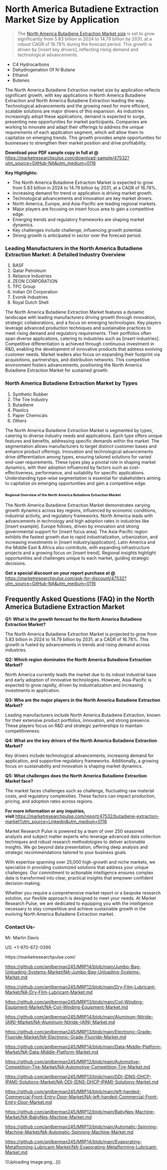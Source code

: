 <h1>North America Butadiene Extraction Market&nbsp;Size by Application</h1><blockquote><p>The <a href="https://marketresearchpulse.com/download-sample/47532?utm_source=GitHub-NA&amp;utm_medium=0116">North America Butadiene Extraction Market size</a> is set to grow significantly from 5.83 billion in 2024 to 14.79 billion by 2031, at a robust CAGR of 16.78% during the forecast period. This growth is driven by [insert key drivers], reflecting rising demand and technological advancements.</p></blockquote><ul><li>C4 Hydrocarbons<li> Dehydrogenation Of N-Butane<li> Ethanol<li> Butenes</li></ul><p>The North America Butadiene Extraction market size by application reflects significant growth, with key applications in North America Butadiene Extraction and North America Butadiene Extraction leading the way. Technological advancements and the growing need for more efficient, scalable solutions are major drivers of this expansion. As industries increasingly adopt these applications, demand is expected to surge, presenting new opportunities for market participants. Companies are working to innovate and adapt their offerings to address the unique requirements of each application segment, which will allow them to capitalize on emerging trends. This growth provides ample opportunities for businesses to strengthen their market position and drive profitability.</p><p><strong>Download your PDF sample copy in full at @ </strong><a href="https://marketresearchpulse.com/download-sample/47532?utm_source=GitHub-NA&amp;utm_medium=0116">https://marketresearchpulse.com/download-sample/47532?utm_source=GitHub-NA&amp;utm_medium=0116</a></p><p><strong>Key Highlights: </strong></p><ul><li>The North America Butadiene Extraction Market is expected to grow from 5.83 billion in 2024 to 14.79 billion by 2031, at a CAGR of 16.78%.</li><li>Increasing demand for trend or application is driving market growth.</li><li>Technological advancements and innovation are key market drivers.</li><li>North America, Europe, and Asia-Pacific are leading regional markets.</li><li>Major players are focusing on insert focus area to gain a competitive edge.</li><li>Emerging trends and regulatory frameworks are shaping market dynamics.</li><li>Key challenges include challenge, influencing growth potential.</li><li>Strong growth is anticipated in sector over the forecast period.</li></ul><h3>Leading Manufacturers in the North America Butadiene Extraction Market: A Detailed Industry Overview</h3><ol><li>BASF</li><li>Qatar Petroleum</li><li>Reliance Industries</li><li>ZEON CORPORATION</li><li>TPC Group</li><li>Indian Oil Corporation</li><li>Evonik Industries</li><li>Royal Dutch Shell</li></ol><div class="flex max-w-full flex-col flex-grow"><div class="min-h-8 text-message flex w-full flex-col items-end gap-2 whitespace-normal break-words [.text-message+&amp;]:mt-5" dir="auto" data-message-author-role="assistant" data-message-id="fd8432e4-4910-450d-b182-61b7bfb0a01f" data-message-model-slug="gpt-4o"><div class="flex w-full flex-col gap-1 empty:hidden first:pt-[3px]"><div class="markdown prose w-full break-words dark:prose-invert light"><p>The North America Butadiene Extraction Market features a dynamic landscape with leading manufacturers driving growth through innovation, strategic collaborations, and a focus on emerging technologies. Key players leverage advanced production techniques and sustainable practices to meet rising demand and regulatory requirements. Their portfolios often span diverse applications, catering to industries such as [insert industries]. Competitive differentiation is achieved through continuous investment in R&amp;D, enabling the development of innovative products that address evolving customer needs. Market leaders also focus on expanding their footprint via acquisitions, partnerships, and distribution networks. This competitive environment fosters advancements, positioning the North America Butadiene Extraction Market for sustained growth.</p></div></div></div></div><h3>North America Butadiene Extraction Market by Types</h3><ol><li>Synthetic Rubber<li> The Tire Industry<li> Butadiene<li> Plastics<li> Paper Chemicals<li> Others</li></ol><div class="flex max-w-full flex-col flex-grow"><div class="min-h-8 text-message flex w-full flex-col items-end gap-2 whitespace-normal break-words [.text-message+&amp;]:mt-5" dir="auto" data-message-author-role="assistant" data-message-id="084470be-0bb7-4664-bddf-5156b4f41249" data-message-model-slug="gpt-4o-mini"><div class="flex w-full flex-col gap-1 empty:hidden first:pt-[3px]"><div class="markdown prose w-full break-words dark:prose-invert light"><p>The North America Butadiene Extraction Market is segmented by types, catering to diverse industry needs and applications. Each type offers unique features and benefits, addressing specific demands within the market. The segmentation allows manufacturers to target distinct customer bases and enhance product offerings. Innovation and technological advancements drive differentiation among types, ensuring tailored solutions for varied end-user requirements. These types play a pivotal role in shaping market dynamics, with their adoption influenced by factors such as cost-effectiveness, performance, and suitability for specific applications. Understanding type-wise segmentation is essential for stakeholders aiming to capitalize on emerging opportunities and gain a competitive edge.</p></div></div></div></div><h3><span style="font-size: 11px;">Regional Overview of the North America Butadiene Extraction Market</span></h3><div class="flex max-w-full flex-col flex-grow"><div class="min-h-8 text-message flex w-full flex-col items-end gap-2 whitespace-normal break-words [.text-message+&amp;]:mt-5" dir="auto" data-message-author-role="assistant" data-message-id="e9038762-ce64-4e30-91c9-9bd413514231" data-message-model-slug="gpt-4o-mini"><div class="flex w-full flex-col gap-1 empty:hidden first:pt-[3px]"><div class="markdown prose w-full break-words dark:prose-invert light"><p>The North America Butadiene Extraction Market demonstrates varying growth dynamics across key regions, influenced by economic conditions, industrial activity, and regulatory frameworks. North America leads with advancements in technology and high adoption rates in industries like [insert example]. Europe follows, driven by innovation and strong governmental support for [insert focus area]. The Asia-Pacific region exhibits the fastest growth due to rapid industrialization, urbanization, and increasing investments in [insert industry/application]. Latin America and the Middle East &amp; Africa also contribute, with expanding infrastructure projects and a growing focus on [insert trend]. Regional insights highlight opportunities and challenges unique to each market, guiding strategic decisions.</p></div></div></div></div><p><strong>Get a special discount on your report purchase at @ </strong><a href="https://marketresearchpulse.com/ask-for-discount/47532?utm_source=GitHub-NA&amp;utm_medium=0116">https://marketresearchpulse.com/ask-for-discount/47532?utm_source=GitHub-NA&amp;utm_medium=0116</a></p><h2>Frequently Asked Questions (FAQ) in the North America Butadiene Extraction Market</h2><p><strong>Q1: What is the growth forecast for the North America Butadiene Extraction Market?</strong></p><p>The North America Butadiene Extraction Market is projected to grow from 5.83 billion in 2024 to 14.79 billion by 2031, at a CAGR of 16.78%. This growth is fueled by advancements in trends and rising demand across industries.</p><p><strong>Q2: Which region dominates the North America Butadiene Extraction Market?</strong></p><p>North America currently leads the market due to its robust industrial base and early adoption of innovative technologies. However, Asia-Pacific is expected to grow rapidly, driven by industrialization and increasing investments in application.</p><p><strong>Q3: Who are the major players in the North America Butadiene Extraction Market?</strong></p><p>Leading manufacturers include North America Butadiene Extraction, known for their extensive product portfolios, innovation, and strong presence. These players focus on R&amp;D and strategic partnerships to maintain competitiveness.</p><p><strong>Q4: What are the key drivers of the North America Butadiene Extraction Market?</strong></p><p>Key drivers include technological advancements, increasing demand for application, and supportive regulatory frameworks. Additionally, a growing focus on sustainability and innovation is shaping market dynamics.</p><p><strong>Q5: What challenges does the North America Butadiene Extraction Market face?</strong></p><p>The market faces challenges such as challenge, fluctuating raw material costs, and regulatory complexities. These factors can impact production, pricing, and adoption rates across regions.</p><p><strong>For more information or any inquiries, visit&nbsp;</strong><a href="https://marketresearchpulse.com/report/47532/butadiene-extraction-market?utm_source=Linkedin&utm_medium=0116">https://marketresearchpulse.com/report/47532/butadiene-extraction-market?utm_source=Linkedin&utm_medium=0116</a></p><p>Market Research Pulse is powered by a team of over 250 seasoned analysts and subject matter experts who leverage advanced data collection techniques and robust research methodologies to deliver actionable insights. We go beyond data presentation, offering deep analysis and strategic recommendations tailored to your business goals.</p><p>With expertise spanning over 25,000 high-growth and niche markets, we specialize in providing customized solutions that address your unique challenges. Our commitment to actionable intelligence ensures complex data is transformed into clear, practical insights that empower confident decision-making.</p><p>Whether you require a comprehensive market report or a bespoke research solution, our flexible approach is designed to meet your needs. At Market Research Pulse, we are dedicated to equipping you with the intelligence necessary to stay competitive and achieve sustainable growth in the evolving North America Butadiene Extraction market.</p><h3><strong>Contact Us-</strong></h3><p>Mr. Martin Davis</p><p>US: +1-970-672-0390</p><p>https://marketresearchpulse.com/</p><p><a href="https://github.com/anilberman245/MRP14/blob/main/Jumbo-Bag-Unloading-Systems-Market/NA-Jumbo-Bag-Unloading-Systems-Market.md">https://github.com/anilberman245/MRP14/blob/main/Jumbo-Bag-Unloading-Systems-Market/NA-Jumbo-Bag-Unloading-Systems-Market.md</a></p><p><a href="https://github.com/anilberman245/MRP12/blob/main/Dry-Film-Lubricant-Market/NA-Dry-Film-Lubricant-Market.md">https://github.com/anilberman245/MRP12/blob/main/Dry-Film-Lubricant-Market/NA-Dry-Film-Lubricant-Market.md</a></p><p><a href="https://github.com/anilberman245/MRP13/blob/main/Coil-Winding-Equipment-Market/NA-Coil-Winding-Equipment-Market.md">https://github.com/anilberman245/MRP13/blob/main/Coil-Winding-Equipment-Market/NA-Coil-Winding-Equipment-Market.md</a></p><p><a href="https://github.com/anilberman245/MRP14/blob/main/Aluminum-Nitride-(AIN)-Market/NA-Aluminum-Nitride-(AIN)-Market.md">https://github.com/anilberman245/MRP14/blob/main/Aluminum-Nitride-(AIN)-Market/NA-Aluminum-Nitride-(AIN)-Market.md</a></p><p><a href="https://github.com/anilberman245/MRP13/blob/main/Electronic-Grade-Fluoride-Market/NA-Electronic-Grade-Fluoride-Market.md">https://github.com/anilberman245/MRP13/blob/main/Electronic-Grade-Fluoride-Market/NA-Electronic-Grade-Fluoride-Market.md</a></p><p><a href="https://github.com/anilberman245/MRP14/blob/main/Data-Middle-Platform-Market/NA-Data-Middle-Platform-Market.md">https://github.com/anilberman245/MRP14/blob/main/Data-Middle-Platform-Market/NA-Data-Middle-Platform-Market.md</a></p><p><a href="https://github.com/anilberman245/MRP12/blob/main/Automotive-Competition-Tire-Market/NA-Automotive-Competition-Tire-Market.md">https://github.com/anilberman245/MRP12/blob/main/Automotive-Competition-Tire-Market/NA-Automotive-Competition-Tire-Market.md</a></p><p><a href="https://github.com/anilberman245/MRP13/blob/main/DDI-(DNS-DHCP-IPAM)-Solutions-Market/NA-DDI-(DNS-DHCP-IPAM)-Solutions-Market.md">https://github.com/anilberman245/MRP13/blob/main/DDI-(DNS-DHCP-IPAM)-Solutions-Market/NA-DDI-(DNS-DHCP-IPAM)-Solutions-Market.md</a></p><p><a href="https://github.com/anilberman245/MRP14/blob/main/left-handed-Commercial-Front-Entry-Door-Market/NA-left-handed-Commercial-Front-Entry-Door-Market.md">https://github.com/anilberman245/MRP14/blob/main/left-handed-Commercial-Front-Entry-Door-Market/NA-left-handed-Commercial-Front-Entry-Door-Market.md</a></p><p><a href="https://github.com/anilberman245/MRP12/blob/main/BabyNes-Machine-Market/NA-BabyNes-Machine-Market.md">https://github.com/anilberman245/MRP12/blob/main/BabyNes-Machine-Market/NA-BabyNes-Machine-Market.md</a></p><p><a href="https://github.com/anilberman245/MRP13/blob/main/Automatic-Spinning-Machine-Market/NA-Automatic-Spinning-Machine-Market.md">https://github.com/anilberman245/MRP13/blob/main/Automatic-Spinning-Machine-Market/NA-Automatic-Spinning-Machine-Market.md</a></p><p><a href="https://github.com/anilberman245/MRP14/blob/main/Evaporating-Metalforming-Lubricant-Market/NA-Evaporating-Metalforming-Lubricant-Market.md">https://github.com/anilberman245/MRP14/blob/main/Evaporating-Metalforming-Lubricant-Market/NA-Evaporating-Metalforming-Lubricant-Market.md</a></p>
![Uploading image.png…]()
